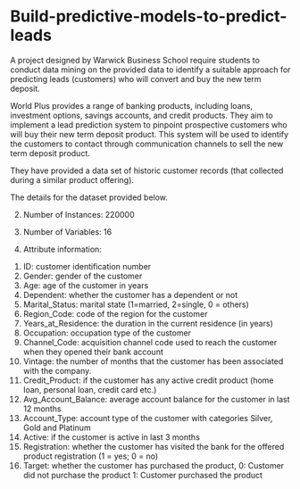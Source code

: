 # Build-predictive-models-to-predict-leads
A project designed by Warwick Business School require students to conduct data mining on the provided data to identify a suitable approach for predicting leads (customers) who will convert and buy the new term deposit.

World Plus provides a range of banking products, including loans, investment options, savings accounts, and credit products.
They aim to implement a lead prediction system to pinpoint prospective customers who will buy their new term deposit product. 
This system will be used to identify the customers to contact through communication channels to sell the new term deposit product.

They have provided a data set of historic customer records (that collected during a similar product offering). 

The details for the dataset provided below.

2. Number of Instances: 220000 

3. Number of Variables: 16

4. Attribute information:
	
  1) ID: customer identification number
  2) Gender: gender of the customer
  3) Age: age of the customer in years
  4) Dependent: whether the customer has a dependent or not
  5) Marital_Status: marital state (1=married, 2=single, 0 = others)
  6) Region_Code: code of the region for the customer
  7) Years_at_Residence: the duration in the current residence (in years)
  8) Occupation: occupation type of the customer
  9) Channel_Code: acquisition channel code used to reach the customer when they opened their bank account 
  10) Vintage: the number of months that the customer has been associated with the company.
  11) Credit_Product: if the customer has any active credit product (home loan, personal loan, credit card etc.)
  12) Avg_Account_Balance: average account balance for the customer in last 12 months
  13) Account_Type: account type of the customer with categories Silver, Gold and Platinum
  14) Active: if the customer is active in last 3 months
  15) Registration: whether the customer has visited the bank for the offered product registration (1 = yes; 0 = no)
  16) Target: whether the customer has purchased the product, 
	0: Customer did not purchase the product
	1: Customer purchased the product

